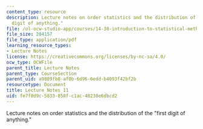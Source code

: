 ```yaml
---
content_type: resource
description: Lecture notes on order statistics and the distribution of the "first
  digit of anything."
file: /ol-ocw-studio-app/courses/14-30-introduction-to-statistical-methods-in-economics-spring-2009/fe7f0d9c5833858fc1ac48230e6dbcd2_MIT14_30s09_lec11.pdf
file_size: 284157
file_type: application/pdf
learning_resource_types:
- Lecture Notes
license: https://creativecommons.org/licenses/by-nc-sa/4.0/
ocw_type: OCWFile
parent_title: Lecture Notes
parent_type: CourseSection
parent_uid: a9889fb8-af0b-6d96-6edd-b4093f42bf2b
resourcetype: Document
title: Lecture Notes 11
uid: fe7f0d9c-5833-858f-c1ac-48230e6dbcd2
---
```

Lecture notes on order statistics and the distribution of the "first digit of anything."